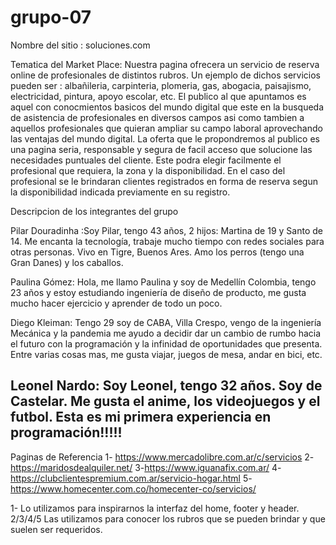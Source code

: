 # grupo-07

Nombre del sitio : soluciones.com

Tematica del Market Place:
Nuestra pagina ofrecera un servicio de reserva online de profesionales de distintos rubros. Un ejemplo de dichos servicios pueden ser : albañileria, carpinteria, plomeria, gas, abogacia, paisajismo, electricidad, pintura, apoyo escolar, etc. 
El publico al que apuntamos es aquel con conocmientos basicos del mundo digital que este en la busqueda de asistencia de profesionales en diversos campos asi como tambien a aquellos profesionales que quieran ampliar su campo laboral aprovechando las ventajas del mundo digital.
La oferta que le propondremos al publico es una pagina seria, responsable y segura de facil acceso que solucione las necesidades puntuales del cliente. Este podra elegir facilmente el profesional que requiera, la zona y la disponibilidad.
En el caso del profesional se le brindaran clientes registrados en forma de reserva segun la disponibilidad indicada previamente en su registro.

Descripcion de los integrantes del grupo

Pilar Douradinha :Soy Pilar, tengo 43 años, 2 hijos: Martina de 19 y Santo de 14. Me encanta la tecnología, trabaje mucho tiempo con redes sociales para otras personas.
Vivo en Tigre, Buenos Ares. Amo los perros (tengo una Gran Danes) y los caballos.

Paulina Gómez: Hola, me llamo Paulina y soy de Medellín Colombia, tengo 23 años y estoy estudiando ingeniería de diseño de producto, me gusta mucho hacer ejercicio y aprender de todo un poco. 

Diego Kleiman: Tengo 29 soy de CABA, Villa Crespo, vengo de la ingeniería Mecánica y la pandemia me ayudo a decidir dar un cambio de rumbo hacia el futuro con la programación y la infinidad de oportunidades que presenta. Entre varias cosas mas, me gusta viajar, juegos de mesa, andar en bici, etc.

Leonel Nardo: Soy Leonel, tengo 32 años. Soy de Castelar. Me gusta el anime, los videojuegos y el futbol. Esta es mi primera experiencia en programación!!!!!
------------------------------------------------------------------------------------------------------------------------------------------------------------------------------------------------------------------------------------------------------------------------------------------------------------------------------------------------------------------------------

Paginas de Referencia
1- https://www.mercadolibre.com.ar/c/servicios
2- https://maridosdealquiler.net/
3-https://www.iguanafix.com.ar/
4-https://clubclientespremium.com.ar/servicio-hogar.html
5-https://www.homecenter.com.co/homecenter-co/servicios/

1- Lo utilizamos para inspirarnos la interfaz del home, footer y header. 
2/3/4/5 Las utilizamos para conocer los rubros que se pueden brindar y que suelen ser requeridos.